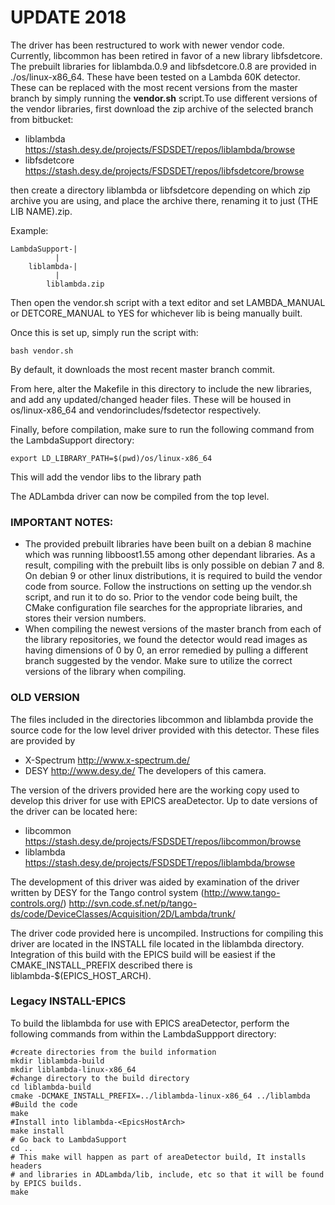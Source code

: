 # UPDATE 2018

The driver has been restructured to work with newer vendor code. Currently, libcommon has been retired in
favor of a new library libfsdetcore. The prebuilt libraries for liblambda.0.9 and libfsdetcore.0.8 are
provided in ./os/linux-x86_64. These have been tested on a Lambda 60K detector. These can be replaced with the
most recent versions from the master branch by simply running the **vendor.sh** script.To use different versions
of the vendor libraries, first download the zip archive of the selected branch from bitbucket:

* liblambda	https://stash.desy.de/projects/FSDSDET/repos/liblambda/browse
* libfsdetcore	https://stash.desy.de/projects/FSDSDET/repos/libfsdetcore/browse

then create a directory liblambda or libfsdetcore depending on which zip archive you are using, and place the archive 
there, renaming it to just (THE LIB NAME).zip.

Example:
```
LambdaSupport-|
	      |
	liblambda-|
		  |
		liblambda.zip
```
Then open the vendor.sh script with a text editor and set LAMBDA_MANUAL or DETCORE_MANUAL to YES for whichever lib is being
manually built.

Once this is set up, simply run the script with:
```
bash vendor.sh
```

By default, it downloads the most recent master branch commit.


From here, alter the Makefile in this directory to include the new libraries, and add any updated/changed 
header files. These will be housed in os/linux-x86_64 and vendorincludes/fsdetector respectively.

Finally, before compilation, make sure to run the following command from the LambdaSupport directory:
```
export LD_LIBRARY_PATH=$(pwd)/os/linux-x86_64
```

This will add the vendor libs to the library path

The ADLambda driver can now be compiled from the top level.

### IMPORTANT NOTES: 

* The provided prebuilt libraries have been built on a debian 8 machine which was running libboost1.55 among other dependant libraries. As a result, compiling with the prebuilt libs is only possible on debian 7 and 8. On debian 9 or other linux distributions, it is required to build the vendor code from source. Follow the instructions on setting up the vendor.sh script, and run it to do so. Prior to the vendor code being built, the CMake configuration file searches for the appropriate libraries, and stores their version numbers.
* When compiling the newest versions of the master branch from each of the library repositories, we found the detector would read images as having dimensions of 0 by 0, an error remedied by pulling a different branch suggested by the vendor. Make sure to utilize the correct versions of the library when compiling. 


### OLD VERSION

The files included in the directories libcommon and liblambda provide the source code for the low level driver 
provided with this detector.  These files are provided by 
  * X-Spectrum  http://www.x-spectrum.de/
  * DESY http://www.desy.de/
The developers of this camera.

The version of the drivers provided here are the working copy used to develop this driver for use with
EPICS areaDetector.  Up to date versions of the driver can be located here:
  * libcommon  https://stash.desy.de/projects/FSDSDET/repos/libcommon/browse
  * liblambda  https://stash.desy.de/projects/FSDSDET/repos/liblambda/browse
  
The development of this driver was aided by examination of the driver written by DESY for the Tango control
system (http://www.tango-controls.org/) 
  http://svn.code.sf.net/p/tango-ds/code/DeviceClasses/Acquisition/2D/Lambda/trunk/

  
The driver code provided here is uncompiled.  Instructions for compiling 
this driver are located in the INSTALL file located in the liblambda
directory.  Integration of this build with the EPICS build will be easiest 
if the CMAKE_INSTALL_PREFIX described there is liblambda-$(EPICS_HOST_ARCH).


### Legacy INSTALL-EPICS

To build the liblambda for use with EPICS areaDetector, perform the following commands from within the
LambdaSuppport directory:
```
#create directories from the build information
mkdir liblambda-build
mkdir liblambda-linux-x86_64
#change directory to the build directory
cd liblambda-build
cmake -DCMAKE_INSTALL_PREFIX=../liblambda-linux-x86_64 ../liblambda
#Build the code
make
#Install into liblambda-<EpicsHostArch>
make install
# Go back to LambdaSupport
cd ..
# This make will happen as part of areaDetector build, It installs headers
# and libraries in ADLambda/lib, include, etc so that it will be found by EPICS builds.
make
```



